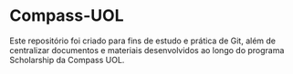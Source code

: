 # Compass-UOL

Este repositório foi criado para fins de estudo e prática de Git, além de centralizar documentos e materiais desenvolvidos ao longo do programa Scholarship da Compass UOL.
